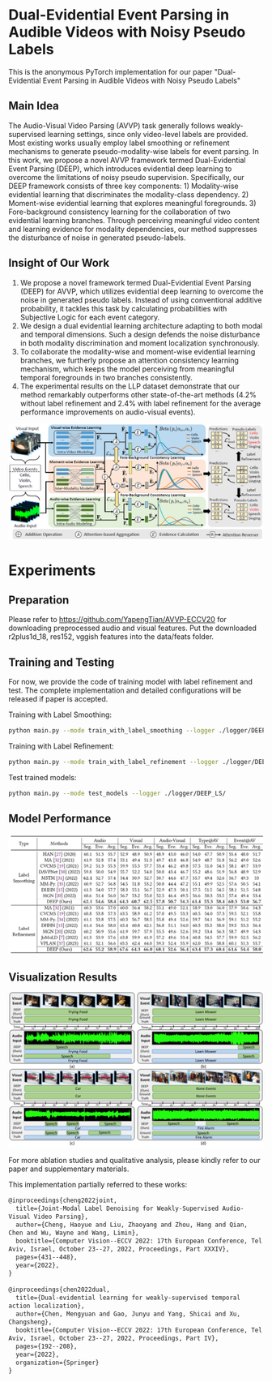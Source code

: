 # Dual-Evidential Event Parsing in Audible Videos with Noisy Pseudo Labels

This is the anonymous PyTorch implementation for our paper "Dual-Evidential Event Parsing in Audible Videos with Noisy Pseudo Labels"
## Main Idea

The Audio-Visual Video Parsing (AVVP) task generally follows weakly-supervised learning settings, since only video-level labels are provided. Most existing works usually employ label smoothing or refinement mechanisms to generate pseudo-modality-wise labels for event parsing. In this work, we propose a novel AVVP framework termed Dual-Evidential Event Parsing (DEEP), which introduces evidential deep learning to overcome the limitations of noisy pseudo supervision. Specifically, our DEEP framework consists of three key components: 1) Modality-wise evidential learning that discriminates the modality-class dependency. 2) Moment-wise evidential learning that explores meaningful foregrounds. 3) Fore-background consistency learning for the collaboration of two evidential learning branches. Through perceiving meaningful video content and learning evidence for modality dependencies, our method suppresses the disturbance of noise in generated pseudo-labels. 

## Insight of Our Work

1. We propose a novel framework termed Dual-Evidential Event Parsing (DEEP) for AVVP, which utilizes evidential deep learning to overcome the noise in generated pseudo labels. Instead of using conventional additive probability, it tackles this task by calculating probabilities with Subjective Logic for each event category. 
2. We design a dual evidential learning architecture adapting to both modal and temporal dimensions. Such a design defends the noise disturbance in both modality discrimination and moment localization synchronously. 
3. To collaborate the modality-wise and moment-wise evidential learning branches, we furtherly propose an attention consistency learning mechanism, which keeps the model perceiving from meaningful temporal foregrounds in two branches consistently. 
4. The experimental results on the LLP dataset demonstrate that our method remarkably outperforms other state-of-the-art methods (4.2% without label refinement and 2.4% with label refinement for the average performance improvements on audio-visual events). 


![avatar](figures/framework.png)

# Experiments 


## Preparation

Please refer to https://github.com/YapengTian/AVVP-ECCV20 for downloading preprocessed audio and visual features. 
Put the downloaded r2plus1d_18, res152, vggish features into the data/feats folder.

## Training and Testing

For now, we provide the code of training model with label refinement and test. 
The complete implementation and detailed configurations will be released if paper is accepted. 

Training with Label Smoothing: 
```Bash
python main.py --mode train_with_label_smoothing --logger ./logger/DEEP_LS/
```

Training with Label Refinement: 
```Bash
python main.py --mode train_with_label_refinement --logger ./logger/DEEP_LR/ --noise_ratio_file noise_ratios.npz 
```

Test trained models:
```Bash
python main.py --mode test_models --logger ./logger/DEEP_LS/
```

## Model Performance

![avatar](figures/performance.png)


## Visualization Results


![avatar](figures/vis.png)

For more ablation studies and qualitative analysis, please kindly refer to our paper and supplementary materials.


This implementation partially referred to these works:

```ref
@inproceedings{cheng2022joint,
  title={Joint-Modal Label Denoising for Weakly-Supervised Audio-Visual Video Parsing},
  author={Cheng, Haoyue and Liu, Zhaoyang and Zhou, Hang and Qian, Chen and Wu, Wayne and Wang, Limin},
  booktitle={Computer Vision--ECCV 2022: 17th European Conference, Tel Aviv, Israel, October 23--27, 2022, Proceedings, Part XXXIV},
  pages={431--448},
  year={2022},
}

@inproceedings{chen2022dual,
  title={Dual-evidential learning for weakly-supervised temporal action localization},
  author={Chen, Mengyuan and Gao, Junyu and Yang, Shicai and Xu, Changsheng},
  booktitle={Computer Vision--ECCV 2022: 17th European Conference, Tel Aviv, Israel, October 23--27, 2022, Proceedings, Part IV},
  pages={192--208},
  year={2022},
  organization={Springer}
}

```
